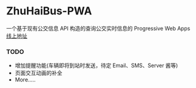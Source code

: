 # ZhuHaiBus-PWA

一个基于现有公交信息 API 构造的查询公交实时信息的 Progressive Web Apps
[线上地址](https://www.clive.site)

### TODO

- 增加提醒功能(车辆即将到站时发送，待定 Email、SMS、Server 酱等)
- 页面交互动画的补全
- More.....

